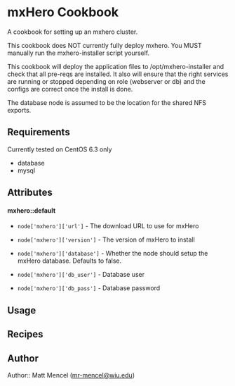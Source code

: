 mxHero Cookbook
===============

A cookbook for setting up an mxhero cluster.

This cookbook does NOT currently fully deploy mxhero.  You MUST manually run the mxhero-installer script yourself.

This cookbook will deploy the application files to /opt/mxhero-installer and check that all pre-reqs are installed.  It also will ensure that the right services are running or stopped depending on role (webserver or db) and the configs are correct once the install is done.

The database node is assumed to be the location for the shared NFS exports.

Requirements
------------

Currently tested on CentOS 6.3 only

- database
- mysql

Attributes
----------

#### mxhero::default

- `node['mxhero']['url']` - The download URL to use for mxHero
- `node['mxhero']['version']` - The version of mxHero to install

- `node['mxhero']['database']` - Whether the node should setup the mxHero database.  Defaults to false.
- `node['mxhero']['db_user']` - Database user
- `node['mxhero']['db_pass']` - Database password

Usage
-----

Recipes
-------

Author
------

Author:: Matt Mencel (<mr-mencel@wiu.edu>)
